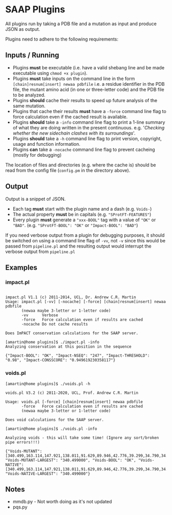 SAAP Plugins
============

All plugins run by taking a PDB file and a mutation as input and
produce JSON as output.

Plugins need to adhere to the following requirements:

Inputs / Running
----------------

- Plugins **must** be executable (i.e. have a valid shebang line and be
  made executable using `chmod +x plugin`).
- Plugins **must** take inputs on the command line in the form
  `[chain]resnum[insert] newaa pdbfile` i.e. a residue identifier in
  the PDB file, the mutant amino acid (in one or three-letter code)
  and the PDB file to be analyzed.
- Plugins **should** cache their results to speed up future analysis of
  the same mutation.
- Plugins that cache their results **must** have a `-force` command line
  flag to force calculation even if the cached result is available.
- Plugins **should** take a `-info` command line flag to print a 1-line
  summary of what they are doing written in the present
  continuous. e.g. '*Checking whether the new sidechain clashes with
  its surroundings*'.
- Plugins **should** take a `-h` command line flag to print version,
  copyright, usage and function information.
- Plugins **can** take a `-nocache` command line flag to prevent
  cacheing (mostly for debugging)

The location of files and directories (e.g. where the cache is) should
be read from the config file (`config.pm` in the directory above).

Output
------

Output is a snippet of JSON.

- Each tag **must** start with the plugin name and a dash (e.g. `Voids-`)
- The actual property **must** be in capitals (e.g. `"SProtFT-FEATURES"`)
- Every plugin **must** generate a `"xxx-BOOL"` tag with a value of `"OK"`
  or `"BAD"`. (e.g. `"SProtFT-BOOL": "OK"` or `"Impact-BOOL": "BAD"`)

If you need verbose output from a plugin for debugging purposes, it
should be switched on using a command line flag of `-vv`, not `-v`
since this would be passed from `pipeline.pl` and the resulting output
would interrupt the verbose output from `pipeline.pl`

Examples
--------

### impact.pl

``` [amartin@home plugins]$ ./impact.pl -h

impact.pl V1.1 (c) 2011-2014, UCL, Dr. Andrew C.R. Martin
Usage: impact.pl [-vv] [-nocache] [-force] [chain]resnum[insert] newaa pdbfile
       (newaa maybe 3-letter or 1-letter code)
       -vv      Verbose
       -force   Force calculation even if results are cached
       -nocache Do not cache results

Does ImPACT conservation calculations for the SAAP server.
```

```
[amartin@home plugins]$ ./impact.pl -info
Analyzing conservation at this position in the sequence
```

```
{"Impact-BOOL": "OK", "Impact-NSEQ": "247", "Impact-THRESHOLD": "0.98", "Impact-CONSSCORE": "0.949619230358117"}
```

### voids.pl

```
[amartin@home plugins]$ ./voids.pl -h

voids.pl V3.2 (c) 2011-2020, UCL, Prof. Andrew C.R. Martin

Usage: voids.pl [-force] [chain]resnum[insert] newaa pdbfile
       -force   Force calculation even if results are cached
       (newaa maybe 3-letter or 1-letter code)

Does void calculations for the SAAP server.
```

```
[amartin@home plugins]$ ./voids.pl -info

Analyzing voids - this will take some time! (Ignore any sort/broken pipe errors!!!)
```

```
{"Voids-MUTANT": [340.499,163.114,147.921,138.011,91.629,89.946,42.776,39.299,34.790,34.440], "Voids-MUTANT-LARGEST": "340.499000", "Voids-BOOL": "OK", "Voids-NATIVE": [340.499,163.114,147.921,138.011,91.629,89.946,42.776,39.299,34.790,34.440], "Voids-NATIVE-LARGEST": "340.499000"}
```

Notes
-----

- mmdb.py  - Not worth doing as it's not updated
- pqs.py
